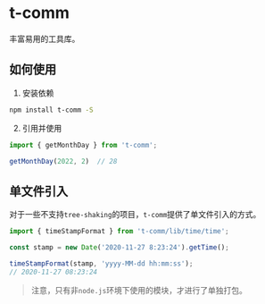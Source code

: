 # t-comm

丰富易用的工具库。

## 如何使用

1. 安装依赖


```bash
npm install t-comm -S
```

2. 引用并使用

```ts
import { getMonthDay } from 't-comm';

getMonthDay(2022, 2)  // 28
```


## 单文件引入

对于一些不支持`tree-shaking`的项目，`t-comm`提供了单文件引入的方式。

```ts
import { timeStampFormat } from 't-comm/lib/time/time';

const stamp = new Date('2020-11-27 8:23:24').getTime();

timeStampFormat(stamp, 'yyyy-MM-dd hh:mm:ss');
// 2020-11-27 08:23:24
```

> 注意，只有非`node.js`环境下使用的模块，才进行了单独打包。

